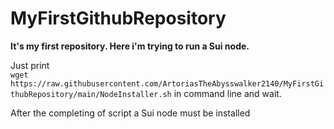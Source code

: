# MyFirstGithubRepository

**It's my first repository. Here i'm trying to run a Sui node.**

Just print  
`wget https://raw.githubusercontent.com/ArtoriasTheAbysswalker2140/MyFirstGithubRepository/main/NodeInstaller.sh` in command line and wait.

After the completing of script a Sui node must be installed
